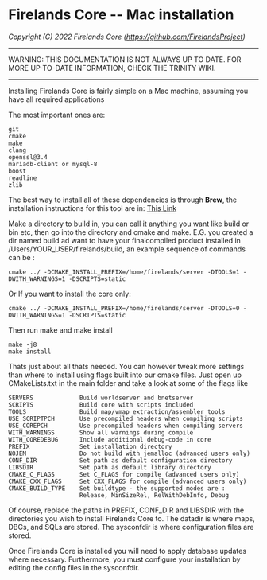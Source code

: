 # Firelands Core -- Mac installation
*Copyright (C) 2022 Firelands Core (https://github.com/FirelandsProject)*

<hr/>
WARNING: THIS DOCUMENTATION IS NOT ALWAYS UP TO DATE.
FOR MORE UP-TO-DATE INFORMATION, CHECK THE TRINITY WIKI.
<hr/>

Installing Firelands Core is fairly simple on a Mac machine, assuming you
have all required applications

The most important ones are:

    git
    cmake
    make
    clang
    openssl@3.4
    mariadb-client or mysql-8
    boost
    readline
    zlib

The best way to install all of these dependencies is through **Brew**, the installation instructions for  this tool
are in: [This Link](https://brew.sh)

Make a directory to build in, you can call it anything you want like
build or bin etc, then go into the directory and cmake and make. E.G.
you created a dir named build ad want to have your finalcompiled product
installed in /Users/YOUR_USER/firelands/build, an example sequence of commands can
be :

```
cmake ../ -DCMAKE_INSTALL_PREFIX=/home/firelands/server -DTOOLS=1 -DWITH_WARNINGS=1 -DSCRIPTS=static
```

Or If you want to install the core only:
```
cmake ../ -DCMAKE_INSTALL_PREFIX=/home/firelands/server -DTOOLS=0 -DWITH_WARNINGS=1 -DSCRIPTS=static
```

Then run make and make install

```
make -j8
make install
```

Thats just about all thats needed. You can however tweak more settings
than where to install using flags built into our cmake files. Just open
up CMakeLists.txt in the main folder and take a look at some of the
flags like

    SERVERS             Build worldserver and bnetserver
    SCRIPTS             Build core with scripts included
    TOOLS               Build map/vmap extraction/assembler tools
    USE_SCRIPTPCH       Use precompiled headers when compiling scripts
    USE_COREPCH         Use precompiled headers when compiling servers
    WITH_WARNINGS       Show all warnings during compile
    WITH_COREDEBUG      Include additional debug-code in core
    PREFIX              Set installation directory
    NOJEM               Do not build with jemalloc (advanced users only)
    CONF_DIR            Set path as default configuration directory
    LIBSDIR             Set path as default library directory
    CMAKE_C_FLAGS       Set C_FLAGS for compile (advanced users only)
    CMAKE_CXX_FLAGS     Set CXX_FLAGS for compile (advanced users only)
    CMAKE_BUILD_TYPE    Set buildtype - the supported modes are :
                        Release, MinSizeRel, RelWithDebInfo, Debug

Of course, replace the paths in PREFIX, CONF_DIR and LIBSDIR with the
directories you wish to install Firelands Core to. The datadir is where maps,
DBCs, and SQLs are stored. The sysconfdir is where configuration files are stored.

Once Firelands Core is installed you will need to apply database updates
where necessary. Furthermore, you must configure your installation by
editing the config files in the sysconfdir.
